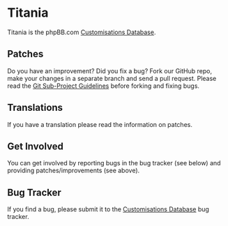 # Titania

Titania is the phpBB.com [Customisations Database](http://www.phpbb.com/customise/db).

## Patches

Do you have an improvement? Did you fix a bug? Fork our GitHub repo, make your changes in a separate branch and send a pull request.
Please read the [Git Sub-Project Guidelines](http://wiki.phpbb.com/Sub-Project_Contribution_Guidelines) before forking and fixing bugs.

## Translations

If you have a translation please read the information on patches.

## Get Involved

You can get involved by reporting bugs in the bug tracker (see below) and providing patches/improvements (see above).

## Bug Tracker

If you find a bug, please submit it to the [Customisations Database](https://tracker.phpbb.com/projects/CUSTDB/issues) bug tracker.
